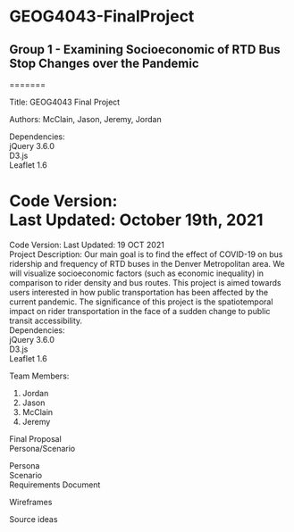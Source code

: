 # GEOG4043-FinalProject
## Group 1 - Examining Socioeconomic of RTD Bus Stop Changes over the Pandemic

=======

Title: GEOG4043 Final Project

Authors: McClain, Jason, Jeremy, Jordan

Dependencies:<br/>
  jQuery 3.6.0<br/>
  D3.js<br/>
  Leaflet 1.6<br/>


Code Version:<br/>
  Last Updated: October 19th, 2021<br/>
=======
Code Version:
  Last Updated: 19 OCT 2021
<br/>
   Project Description: Our main goal is to find the effect of COVID-19 on bus ridership and frequency of RTD buses in the Denver Metropolitan area. We will visualize socioeconomic factors (such as economic inequality) in comparison to rider density and bus routes. This project is aimed towards users interested in how public transportation has been affected by the current pandemic. The significance of this project is the spatiotemporal impact on rider transportation in the face of a sudden change to public transit accessibility.
<br/>
Dependencies:<br/>
  jQuery 3.6.0<br/>
  D3.js<br/>
  Leaflet 1.6<br/>

Team Members:  
1. Jordan  
2. Jason  
3. McClain  
4. Jeremy  

Final Proposal  <br />
Persona/Scenario  <br />

Persona  <br />
Scenario  <br />
Requirements Document  <br />

Wireframes  <br />  

Source ideas  
